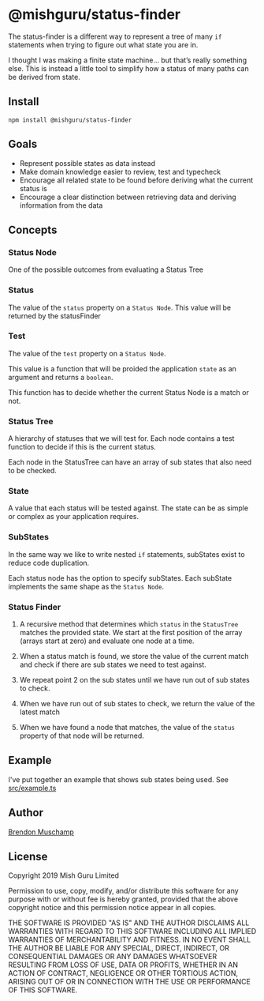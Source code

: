 # @mishguru/status-finder #

The status-finder is a different way to represent a tree of many `if` statements when trying to figure out what state you are in.

I thought I was making a finite state machine… but that’s really something else. This is instead a little tool to simplify how a status of many paths can be derived from state.

## Install

```
npm install @mishguru/status-finder
```

## Goals

- Represent possible states as data instead
- Make domain knowledge easier to review, test and typecheck
- Encourage all related state to be found before deriving what the current status is
- Encourage a clear distinction between retrieving data and deriving information from the data

## Concepts

### Status Node

One of the possible outcomes from evaluating a Status Tree

### Status

The value of the `status` property on a `Status Node`. This value will be returned by the statusFinder

### Test

The value of the `test` property on a `Status Node`.

This value is a function that will be proided the application `state` as an argument and returns a `boolean`.

This function has to decide whether the current Status Node is a match or not.

### Status Tree

A hierarchy of statuses that we will test for. Each node contains a test function to decide if this is the current status.

Each node in the StatusTree can have an array of sub states that also need to be checked.

### State

A value that each status will be tested against. The state can be as simple or complex as your application requires.

### SubStates ###

In the same way we like to write nested `if` statements, subStates exist to reduce code duplication.

Each status node has the option to specify subStates. Each subState implements the same shape as the `Status Node`.

### Status Finder ###

1. A recursive method that determines which `status` in the `StatusTree` matches the provided state. We start at the first position of the array (arrays start at zero) and evaluate one node at a time.

2. When a status match is found, we store the value of the current match and check if there are sub states we need to test against.

3. We repeat point 2 on the sub states until we have run out of sub states to check.

4. When we have run out of sub states to check, we return the value of the latest match

5. When we have found a node that matches, the value of the `status` property of that node will be returned.

## Example

I've put together an example that shows sub states being used. See [src/example.ts](src/example.ts)

## Author

[Brendon Muschamp](http://github.com/brendonjohn)


## License

Copyright 2019 Mish Guru Limited

Permission to use, copy, modify, and/or distribute this software for any purpose with or without fee is hereby granted, provided that the above copyright notice and this permission notice appear in all copies.

THE SOFTWARE IS PROVIDED "AS IS" AND THE AUTHOR DISCLAIMS ALL WARRANTIES WITH REGARD TO THIS SOFTWARE INCLUDING ALL IMPLIED WARRANTIES OF MERCHANTABILITY AND FITNESS. IN NO EVENT SHALL THE AUTHOR BE LIABLE FOR ANY SPECIAL, DIRECT, INDIRECT, OR CONSEQUENTIAL DAMAGES OR ANY DAMAGES WHATSOEVER RESULTING FROM LOSS OF USE, DATA OR PROFITS, WHETHER IN AN ACTION OF CONTRACT, NEGLIGENCE OR OTHER TORTIOUS ACTION, ARISING OUT OF OR IN CONNECTION WITH THE USE OR PERFORMANCE OF THIS SOFTWARE.
